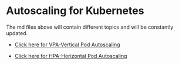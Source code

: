 # Autoscaling for Kubernetes
The md files above will contain different topics and will be constantly updated.

- [Click here for VPA-‍Vertical Pod Autoscaling](https://github.com/ugurbzkrt/autoscaler-kubernetes/blob/main/vpa-kubernetes.md "VPA")

- [Click here for HPA-Horizontal Pod Autoscaling](https://github.com/ugurbzkrt/autoscaler-kubernetes/blob/main/hpa-kubernetes.md "HPA Link")
